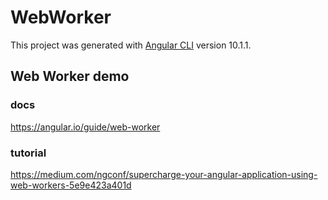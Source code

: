 # WebWorker

This project was generated with [Angular CLI](https://github.com/angular/angular-cli) version 10.1.1.

## Web Worker demo

### docs
https://angular.io/guide/web-worker

### tutorial
https://medium.com/ngconf/supercharge-your-angular-application-using-web-workers-5e9e423a401d